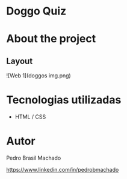 # Doggo Quiz


# About the project


## Layout 
![Web 1](doggos img.png)





# Tecnologias utilizadas

- HTML / CSS 





# Autor

Pedro Brasil Machado

https://www.linkedin.com/in/pedrobmachado

